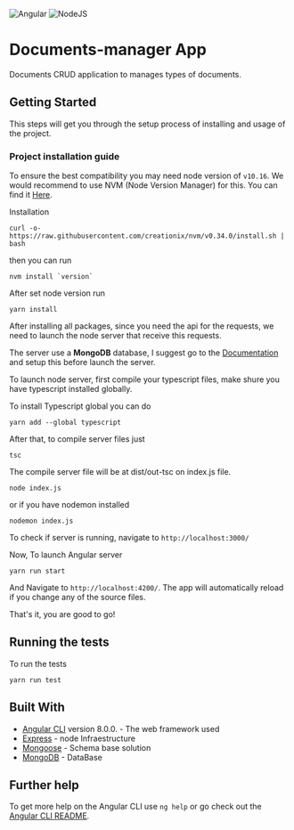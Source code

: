 ![Angular](https://cdn-images-1.medium.com/max/1200/1*nbJ41jD1-r2Oe6FsLjKaOg.png) ![NodeJS](https://codeandunicorns.com/wp-content/uploads/2017/11/node-express.png)

# Documents-manager App

Documents CRUD application to manages types of documents.

## Getting Started

This steps will get you through the setup process of installing and usage of the project.

### Project installation guide

To ensure the best compatibility you may need node version of `v10.16`. We would recommend to use NVM (Node Version Manager) for this. You can find it [Here](https://github.com/creationix/nvm).

Installation

```
curl -o- https://raw.githubusercontent.com/creationix/nvm/v0.34.0/install.sh | bash
```

then you can run

```
nvm install `version`
```

After set node version run

```
yarn install
```

After installing all packages, since you need the api for the requests, we need to launch the node server that receive this requests.

The server use a **MongoDB** database, I suggest go to the [Documentation](https://docs.mongodb.com/manual/installation/) and setup this before launch the server.

To launch node server, first compile your typescript files, make shure you have typescript installed globally.

To install Typescript global you can do

```
yarn add --global typescript
```

After that, to compile server files just

```
tsc
```

The compile server file will be at dist/out-tsc on index.js file.

```
node index.js
```

or if you have nodemon installed

```
nodemon index.js
```

To check if server is running, navigate to `http://localhost:3000/`

Now, To launch Angular server

```
yarn run start
```

And Navigate to `http://localhost:4200/`. The app will automatically reload if you change any of the source files.

That's it, you are good to go!

## Running the tests

To run the tests

```
yarn run test
```

## Built With

- [Angular CLI](https://github.com/angular/angular-cli) version 8.0.0. - The web framework used
- [Express](https://expressjs.com/es/) - node Infraestructure
- [Mongoose](https://mongoosejs.com/docs/) - Schema base solution
- [MongoDB](https://www.mongodb.com/) - DataBase

## Further help

To get more help on the Angular CLI use `ng help` or go check out the [Angular CLI README](https://github.com/angular/angular-cli/blob/master/README.md).
